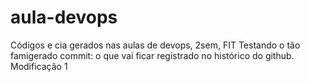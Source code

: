 # aula-devops
Códigos e cia gerados nas aulas de devops, 2sem, FIT
Testando o tão famigerado commit: o que vai ficar registrado no histórico do github.
Modificação 1
